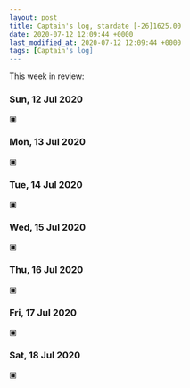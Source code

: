 ```yaml
---
layout: post
title: Captain's log, stardate [-26]1625.00
date: 2020-07-12 12:09:44 +0000
last_modified_at: 2020-07-12 12:09:44 +0000
tags: [Captain's log]
---
```


This week in review:

<!-- more -->

### Sun, 12 Jul 2020
▣

### Mon, 13 Jul 2020
▣

### Tue, 14 Jul 2020
▣

### Wed, 15 Jul 2020
▣

### Thu, 16 Jul 2020
▣

### Fri, 17 Jul 2020
▣

### Sat, 18 Jul 2020
▣
